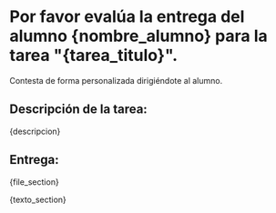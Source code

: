 # Por favor evalúa la entrega del alumno {nombre_alumno} para la tarea "{tarea_titulo}".

Contesta de forma personalizada dirigiéndote al alumno.

## Descripción de la tarea:

{descripcion}

## Entrega:
{file_section}

{texto_section}
